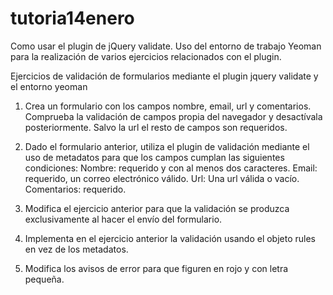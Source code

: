 # tutoria14enero
Como usar el plugin de jQuery validate.   Uso del entorno de trabajo Yeoman para la realización de varios ejercicios relacionados con el plugin.

Ejercicios de validación de formularios mediante el plugin jquery validate y el entorno yeoman

1. Crea un formulario con los campos nombre, email, url y comentarios. Comprueba la validación de campos propia del navegador y desactívala posteriormente. Salvo la url el resto de campos son requeridos.

2. Dado el formulario anterior, utiliza el plugin de validación mediante el uso de metadatos para que los campos cumplan las siguientes condiciones: Nombre: requerido y con al menos dos caracteres. Email: requerido, un correo electrónico válido. Url: Una url válida o vacío. Comentarios: requerido.

3. Modifica el ejercicio anterior para que la validación se produzca exclusivamente al hacer el envío del formulario.

4. Implementa en el ejercicio anterior la validación usando el objeto rules en vez de los metadatos.

5. Modifica los avisos de error para que figuren en rojo y con letra pequeña.


